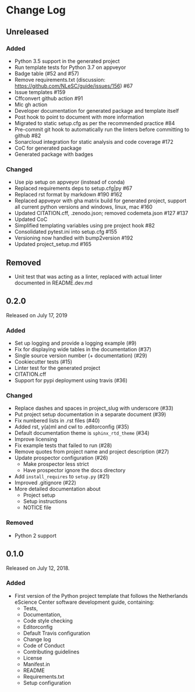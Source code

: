 # Change Log

## Unreleased

### Added

* Python 3.5 support in the generated project
* Run template tests for Python 3.7 on appveyor
* Badge table (#52 and #57)
* Remove requirements.txt (discussion: https://github.com/NLeSC/guide/issues/156) #67
* Issue templates #159
* Cffconvert github action #91
* Mlc gh action
* Developer documentation for generated package and template itself
* Post hook to point to document with more information
* Migrated to static setup.cfg as per the recommended practice #84
* Pre-commit git hook to automatically run the linters before committing to github #82
* Sonarcloud integration for static analysis and code coverage #172
* CoC for generated package
* Generated package with badges

### Changed

* Use pip setup on appveyor (instead of conda)
* Replaced requirements deps to setup.cfg|py #67
* Replaced rst format by markdown #190 #162
* Replaced appveyor with gha matrix build for generated project, support all current python versions and windows, linux, mac #160
* Updated CITATION.cff, .zenodo.json; removed codemeta.json #127 #137
* Updated CoC
* Simplified templating variables using pre project hook #82
* Consolidated pytest.ini into setup.cfg #155
* Versioning now handled with bump2version #192
* Updated project_setup.md #165

## Removed

* Unit test that was acting as a linter, replaced with actual linter documented in README.dev.md


## 0.2.0

Released on July 17, 2019

### Added

* Set up logging and provide a logging example (#9)
* Fix for displaying wide tables in the documentation (#37)
* Single source version number (+ documentation) (#29)
* Cookiecutter tests (#15)
* Linter test for the generated project
* CITATION.cff
* Support for pypi deployment using travis (#36)

### Changed

* Replace dashes and spaces in project_slug with underscore (#33)
* Put project setup documentation in a separate document (#39)
* Fix numbered lists in .rst files (#40)
* Added rst, y(a)ml and cwl to .editorconfig (#35)
* Default documentation theme is `sphinx_rtd_theme` (#34)
* Improve licensing
* Fix example tests that failed to run (#28)
* Remove quotes from project name and project description (#27)
* Update prospector configuration (#26)
	- Make prospector less strict
	- Have prospector ignore the docs directory
* Add `install_requires` to `setup.py` (#21)
* Improved .gitignore (#22)
* More detailed documentation about
	- Project setup
	- Setup instructions
	- NOTICE file

### Removed

* Python 2 support

## 0.1.0

Released on July 12, 2018.

### Added

* First version of the Python project template that follows the Netherlands eScience Center software development guide, containing:
	- Tests,
	- Documentation,
	- Code style checking
	- Editorconfig
	- Default Travis configuration
	- Change log
	- Code of Conduct
	- Contributing guidelines
	- License
	- Manifest.in
	- README
	- Requirements.txt
	- Setup configuration

